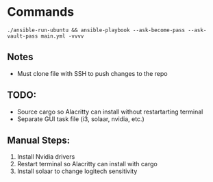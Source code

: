 # Commands

```
./ansible-run-ubuntu && ansible-playbook --ask-become-pass --ask-vault-pass main.yml -vvvv
```

## Notes
- Must clone file with SSH to push changes to the repo

## TODO:
- Source cargo so Alacritty can install without restartarting terminal
- Separate GUI task file (i3, solaar, nvidia, etc.)

## Manual Steps:
1. Install Nvidia drivers
2. Restart terminal so Alacritty can install with cargo
3. Install solaar to change logitech sensitivity
